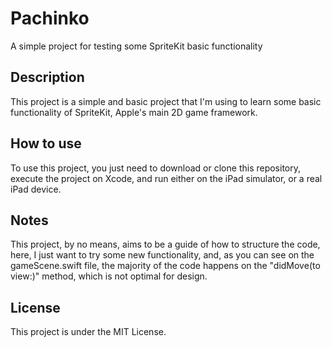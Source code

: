 # Pachinko
A simple project for testing some SpriteKit basic functionality 

## Description
This project is a simple and basic project that I'm using to learn some basic functionality of SpriteKit, Apple's main 2D game framework.

## How to use 
To use this project, you just need to download or clone this repository, execute the project on Xcode, and run either on the iPad simulator, or a real iPad device.

## Notes
This project, by no means, aims to be a guide of how to structure the code, here, I just want to try some new functionality, and, as you can see on the gameScene.swift file, the majority of the code happens on the "didMove(to view:)" method, which is not optimal for design.

## License
This project is under the MIT License.


